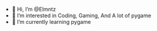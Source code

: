 - 👋 Hi, I’m @Elmntz
- 👀 I’m interested in Coding, Gaming, And A lot of pygame
- 🌱 I’m currently learning pygame


<!---
Elmntz/Elmntz is a ✨ special ✨ repository because its `README.md` (this file) appears on your GitHub profile.
You can click the Preview link to take a look at your changes.
--->
